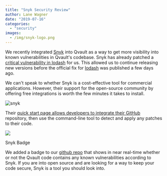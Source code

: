 ```yaml
---
title: "Snyk Security Review"
author: Lane Wagner
date: "2019-07-16"
categories: 
  - "security"
images:
  - /img/snyk-logo.png
---
```


We recently integrated [Snyk](https://snyk.io/) into Qvault as a way to get more visibility into known vulnerabilities in Qvault's codebase. Snyk has already patched a [critical vulnerability in lodash](https://snyk.io/blog/snyk-research-team-discovers-severe-prototype-pollution-security-vulnerabilities-affecting-all-versions-of-l) for us. This allowed us to continue releasing new versions before the official fix for [lodash](https://github.com/lodash/lodash) was published a few days ago.

We can't speak to whether Snyk is a cost-effective tool for commercial applications. However, their support for the open-source community by offering free integrations is worth the few minutes it takes to install.

![snyk](/img/download.png)

Their [quick start page allows developers to integrate their GitHub](https://app.snyk.io/signup) repository, then use the command-line tool to detect and apply any patches to their code.

![](https://img.shields.io/snyk/vulnerabilities/github/q-vault/qvault.svg?logo=snyk&label=Vulnerabilities)

Snyk Badge

We added a badge to our [github repo](https://github.com/lane-c-wagner/qvault) that shows in near real-time whether or not the Qvault code contains any known vulnerabilities according to Snyk. If you are into open source and are looking for a way to keep your code secure, Snyk is a tool you should look into.
